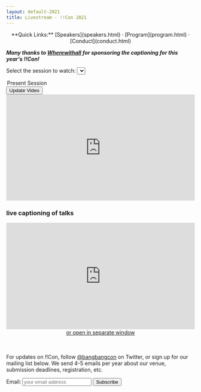 ```yaml
---
layout: default-2021
title: Livestream - !!Con 2021
---
```


<script>
let allSessions = [
{
    name: "Opening Keynote + Session 1 Live",
    startDateTime: "Sat May 15 2021 14:55:00 GMT-0400",
    endDateTime:   "Sat May 15 2021 16:59:59 GMT-0400",
    link: "https://www.youtube.com/embed/Umv3jPS8b7E"
}, {
    name: "Session 2 Live",
    startDateTime: "Sat May 15 2021 18:00:00 GMT-0400",
    endDateTime:   "Sat May 15 2021 18:59:59 GMT-0400",
    link: "https://www.youtube.com/embed/V51nIE6cnkI"
}, {
    name: "Session 1 Syncwatch",
    startDateTime: "Sun May 16 2021 13:00:00 GMT-0400",
    endDateTime:   "Sun May 16 2021 14:59:59 GMT-0400",
    link: "https://www.youtube.com/embed/lH6NYVIasi0"
}, {
    name: "Session 2 Syncwatch",
    startDateTime: "Sun May 16 2021 15:00:00 GMT-0400",
    endDateTime:   "Sun May 16 2021 15:59:59 GMT-0400",
    link: "https://www.youtube.com/embed/77HNl3ZsU-E"
}, {
    name: "Session 3 Live",
    startDateTime: "Sun May 16 2021 20:00:00 GMT-0400",
    endDateTime:   "Sun May 16 2021 20:59:59 GMT-0400",
    link: "https://www.youtube.com/embed/g_eMNX4OvoY"
}];
</script>

<p style="text-align: center;">
  **Quick Links:**
  [Speakers](speakers.html)
  &middot;
  [Program](program.html)
  &middot;
  [Conduct](conduct.html)
</p>

_**Many thanks to [Wherewithall](https://courses.wherewithall.com/pages/bangbangcon) for sponsoring the captioning for this year's !!Con!**_

Select the session to watch: 
<select id="sessionDropDown">
<option id="defaultSession">Present Session</option>
</select> <button type="button" id="updateVideoButton">Update Video</button>

<div align="center">
<style>.embed-container { position: relative; padding-bottom: 56.25%; height: 0; overflow: hidden; max-width: 100%; } .embed-container iframe, .embed-container object, .embed-container embed { position: absolute; top: 0; left: 0; width: 100%; height: 100%; }</style><div class='embed-container'>
<iframe id="youtubeIframe" src='https://www.youtube.com/embed/V51nIE6cnkI' frameborder='0' allowfullscreen>
</iframe></div>
</div>


<h3> live captioning of talks </h3>
<div align="center">
<style>.embed-container { position: relative; padding-bottom: 56.25%; height: 0; overflow: hidden; max-width: 100%; } .embed-container iframe, .embed-container object, .embed-container embed { position: absolute; top: 0; left: 0; width: 100%; height: 100%; }</style><div class='embed-container'><iframe src='https://www.streamtext.net/player?event=bangbangcon' frameborder='0' allowfullscreen></iframe></div>
<a href="https://www.streamtext.net/player?event=bangbangcon">or open in separate window </a>
</div>
<br><br>

For updates on !!Con, follow
[@bangbangcon](https://twitter.com/bangbangcon) on Twitter, or sign up
for our mailing list below.  We send 4-5 emails per year about our venue, submission deadlines, registration, etc.

<!-- Begin MailChimp Signup Form -->
<div id="mc_embed_signup">
<form action="http://bangbangcon.us3.list-manage.com/subscribe/post?u=37b924b9d7d71dc7aa1a52b4c&amp;id=9f9ec7c469" method="post" id="mc-embedded-subscribe-form" name="mc-embedded-subscribe-form" class="validate" target="_blank" style="background-color: inherit;" novalidate>
<div class="mc-field-group">
<label for="mce-EMAIL">Email:</label>
<input type="email" value="" name="EMAIL" class="required email" id="mce-EMAIL" placeholder='your email address'>
<input type="submit" value="Subscribe" name="subscribe" id="mc-embedded-subscribe" class="button">
</div>
<div id="mce-responses" class="clear">
<div class="response" id="mce-error-response" style="display:none"></div>
<div class="response" id="mce-success-response" style="display:none"></div>
</div>
<!-- real people should not fill this in and expect good things - do not remove this or risk form bot signups-->
<div style="position: absolute; left: -50020px;">
<input type="text" name="b_37b924b9d7d71dc7aa1a52b4c_9f9ec7c469" value="">
</div>
</form>
</div>

<script>
// Delete the default session from the drop down box
document.getElementById("defaultSession").remove();

// Populate drop down with all sessions
let dropDownBox = document.getElementById("sessionDropDown");
let nextSession = -1;
allSessions.forEach((session, index) => {
    // Build option
    let option = document.createElement("option");
    option.value = index;
    option.innerHTML = session.name;
    option.selected = false;

    // Determine if it should be selected (the next session coming up)
    let startDate = new Date(session.startDateTime);
    let endDate = new Date(session.endDateTime);
    let now = new Date();

    // If it's now in the middle of a session, mark it "LIVE" and select it
    if (now >= startDate && now <= endDate) {
        option.innerHTML = "LIVE: " + option.innerHTML;
        nextSession = index;
        option.selected = true;
    }
    // If it's not in a session, find the next one, mark it "NEXT" and select it
    else if (nextSession === -1 && now <= endDate) {
        option.innerHTML = "NEXT: " + option.innerHTML;        
        nextSession = index;
        option.selected = true;
    }

    // Add option to dropdown list
    dropDownBox.appendChild(option);
});

// If it's over, there's no live or next session. Just load first one.
if (nextSession === -1) nextSession = 0;

// Load the right Youtube link into the iFrame
let iFrame = document.getElementById("youtubeIframe");
iFrame.src = allSessions[nextSession].link;

document.getElementById("updateVideoButton").addEventListener("click", updateVideoLink);

// Ran when user presses Update Video button
function updateVideoLink() {
    let selectedIndex = dropDownBox.selectedIndex;
    iFrame.src = allSessions[selectedIndex].link;
}

</script>
